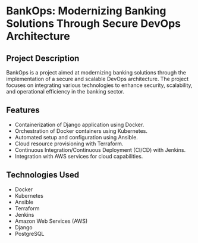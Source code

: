 # BankOps: Modernizing Banking Solutions Through Secure DevOps Architecture

## Project Description

BankOps is a project aimed at modernizing banking solutions through the implementation of a secure and scalable DevOps architecture. The project focuses on integrating various technologies to enhance security, scalability, and operational efficiency in the banking sector.

## Features

- Containerization of Django application using Docker.
- Orchestration of Docker containers using Kubernetes.
- Automated setup and configuration using Ansible.
- Cloud resource provisioning with Terraform.
- Continuous Integration/Continuous Deployment (CI/CD) with Jenkins.
- Integration with AWS services for cloud capabilities.

## Technologies Used

- Docker
- Kubernetes
- Ansible
- Terraform
- Jenkins
- Amazon Web Services (AWS)
- Django
- PostgreSQL
